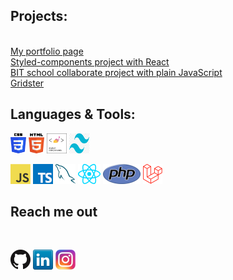<h2>Projects:</h2><br>
<a href="https://leogytis.github.io/">My portfolio page</a><br>
<a href="https://leogytis.github.io/e-study/">Styled-components project with React</a><br>
<a href="https://leogytis.github.io/braintech/">BIT school collaborate project with plain JavaScript</a><br>
<a href="https://leogytis.github.io/gridster/">Gridster</a><br>

<h2>Languages & Tools:</h2>
<a href="https://www.w3schools.com/html/" title="css"><img src="icons/css.png" width="25" height="32" /></a>
<a href="https://www.w3schools.com/css/" title="css"><img src="icons/html.png" width="25" height="32" /></a>
<a href="https://styled-components.com/" title="Laravel"><img src="icons/styled-components.png" width="32" height="32"/></a>
<a href="https://tailwindcss.com/" title="Laravel"><img src="icons/tailwind.png" width="32" height="32"/></a>

<a href="https://en.wikipedia.org/wiki/JavaScript" title="JavaScript"><img src="icons/javascript.png" /></a>
<a href="https://www.typescriptlang.org/" title="TypeScript"><img src="icons/typescript.png" /></a>
<a href="https://www.mysql.com/" title="MySQL"><img src="icons/mysql.png" /></a>
<a href="https://reactjs.org/" title="React"><img src="icons/react.png" /></a>
<a href="https://www.php.net/" title="PHP"><img src="icons/php.png" /></a>
<a href="https://laravel.com/" title="Laravel"><img src="icons/laravel.png" /></a>

<h2>Reach me out</h2><br>

[![GitHub](icons/github.png)](https://github.com/leogytis)
[![LinkedIn](icons/linkedin.png)](https://www.linkedin.com/in/leogytis/)
[![Instagram](icons/instagram.png)](https://www.instagram.com/leogytis/)
